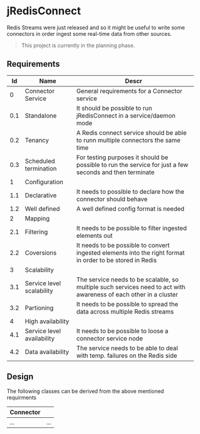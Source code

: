 # jRedisConnect

Redis Streams were just released and so it might be useful to write some connectors in order ingest some real-time data from other sources. 

> This project is currently in the planning phase.

## Requirements

|Id|Name|Descr|
|---|---|---|
|0|Connector Service|General requirements for a Connector service|
|0.1|Standalone|It should be possible to run jRedisConnect in a service/daemon mode|
|0.2|Tenancy|A Redis connect service should be able to runn multiple connectors the same time|
|0.3|Scheduled termination|For testing purposes it should be possible to run the service for just a few seconds and then terminate|
|1|Configuration|
|1.1|Declarative|It needs to possible to declare how the connector should behave|
|1.2|Well defined|A well defined config format is needed|
|2|Mapping||
|2.1|Filtering|It needs to be possible to filter ingested elements out|
|2.2|Coversions|It needs to be possible to convert ingested elements into the right format in order to be stored in Redis|
|3|Scalability||
|3.1|Service level scalability|The service needs to be scalable, so multiple such services need to act with awareness of each other in a cluster|
|3.2|Partioning|It needs to be possible to spread the data across multiple Redis streams|
|4|High availability||
|4.1|Service level availability|It needs to be possible to loose a connector service node|
|4.2|Data availability|The service needs to be able to deal with temp. failures on the Redis side|

## Design

The following classes can be derived from the above mentioned requirments

|Connector||
|---|---|
|...|...|







